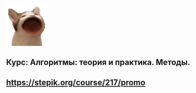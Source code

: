 ![Header](https://github.com/DmitryTD/algorithms/blob/main/assets/tenor.gif)

## Курс: Алгоритмы: теория и практика. Методы.
## https://stepik.org/course/217/promo

